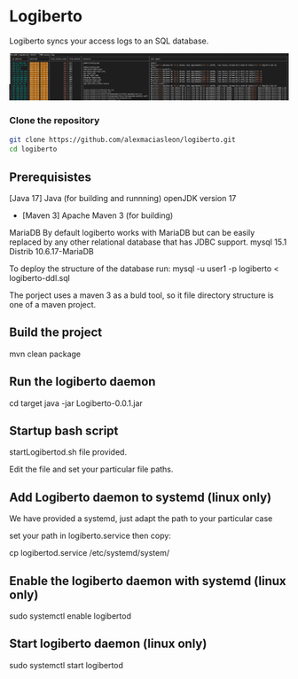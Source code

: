 # Logiberto

Logiberto syncs your access logs to an SQL database.

![Alt Perfectly structured access data](https://github.com/alexmaciasleon/logiberto/blob/main/logiberto-screenshot.png?raw=true)

### Clone the repository

```bash
git clone https://github.com/alexmaciasleon/logiberto.git
cd logiberto
```
## Prerequisistes

[Java 17]
Java (for building and runnning)
openJDK version 17

- [Maven 3]
Apache Maven 3 (for building)

MariaDB 
By default logiberto works with MariaDB but can be easily replaced by any other relational database that has JDBC support.
mysql 15.1 Distrib 10.6.17-MariaDB

To deploy the structure of the database run:
mysql -u user1 -p logiberto < logiberto-ddl.sql

The porject uses a maven 3 as a buld tool, so it file directory structure is one of a maven project.

## Build the project

mvn clean package

## Run the logiberto daemon

cd target
java -jar Logiberto-0.0.1.jar


## Startup bash script

startLogibertod.sh file provided.

Edit the file and set your particular file paths.


## Add Logiberto daemon to systemd (linux only)


We have provided a systemd, just adapt the path to your particular case


set your path in logiberto.service then copy:

cp logibertod.service /etc/systemd/system/

## Enable the logiberto daemon with systemd (linux only)

sudo systemctl enable logibertod

## Start logiberto daemon (linux only)

sudo systemctl start logibertod
